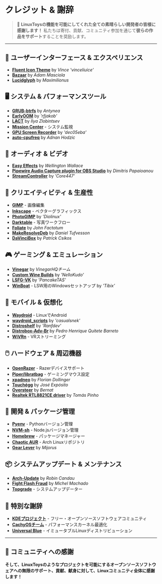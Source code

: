 # クレジット & 謝辞

> 💙 **LinuxToysの機能を可能にしてくれた全ての素晴らしい開発者の皆様に感謝します！** 私たちは寄付、貢献、コミュニティ参加を通じて**彼らの作品をサポート**することを奨励します。

---

## 🎨 ユーザーインターフェース & エクスペリエンス

- **[Fluent Icon Theme](https://github.com/vinceliuice/Fluent-icon-theme)** by *Vince 'vinceliuice'*
- **[Bazaar](https://github.com/kolunmi/bazaar)** by *Adam Masciola*
- **[Lucidglyph](https://github.com/maximilionus/lucidglyph/tree/v0.11.0)** by *Maximilionus*

## 🖥️ システム & パフォーマンスツール

- **[GRUB-btrfs](https://github.com/Antynea/grub-btrfs)** by *Antynea*
- **[EarlyOOM](https://github.com/rfjakob/earlyoom)** by *'rfjakob'*
- **[LACT](https://github.com/ilya-zlobintsev/LACT)** by *Ilya Zlobintsev*
- **[Mission Center](https://missioncenter.io)** - システム監視
- **[GPU Screen Recorder](https://git.dec05eba.com/?p=about)** by *'dec05eba'*
- **[auto-cpufreq](https://github.com/AdnanHodzic/auto-cpufreq)** by *Adnan Hodzic*

## 🎵 オーディオ & ビデオ

- **[Easy Effects](https://github.com/wwmm/easyeffects)** by *Wellington Wallace*
- **[Pipewire Audio Capture plugin for OBS Studio](https://github.com/dimtpap/obs-pipewire-audio-capture)** by *Dimitris Papaioanou*
- **[StreamController](https://github.com/StreamController/StreamController)** by *'Core447'*

## 🎨 クリエイティビティ & 生産性

- **[GIMP](https://www.gimp.org)** - 画像編集
- **[Inkscape](https://inkscape.org)** - ベクターグラフィックス
- **[PhotoGIMP](https://github.com/Diolinux/PhotoGIMP)** by *'Diolinux'*
- **[Darktable](https://www.darktable.org)** - 写真ワークフロー
- **[Foliate](https://johnfactotum.github.io/foliate)** by *John Factotum*
- **[MakeResolveDeb](https://www.danieltufvesson.com/makeresolvedeb)** by *Daniel Tufvesson*
- **[DaVinciBox](https://github.com/zelikos/davincibox)** by *Patrick Csikos*

## 🎮 ゲーミング & エミュレーション

- **[Vinegar](https://vinegarhq.org/Home/index.html)** by *VinegarHQチーム*
- **[Custom Wine Builds](https://github.com/NelloKudo/WineBuilder)** by *'NelloKudo'*
- **[LSFG-VK](https://github.com/PancakeTAS/lsfg-vk)** by *'PancakeTAS'*
- **[WinBoat](https://github.com/TibixDev/winboat)** - LSW用のWindowsセットアップ by *'Tibix'*

## 📱 モバイル & 仮想化

- **[Waydroid](https://waydro.id/)** - LinuxでAndroid
- **[waydroid_scripts](https://github.com/casualsnek/waydroid_script)** by *'casualsnek'*
- **[Distroshelf](https://github.com/ranfdev/DistroShelf)** by *'Ranfdev'*
- **[Distrobox-Adv-Br](https://github.com/pedrohqb/distrobox-adv-br)** by *Pedro Henrique Quitete Barreto*
- **[WiVRn](https://github.com/WiVRn)** - VRストリーミング

## 🖱️ ハードウェア & 周辺機器

- **[OpenRazer](https://openrazer.github.io)** - Razerデバイスサポート
- **[Piper/libratbag](https://github.com/libratbag/piper)** - ゲーミングマウス設定
- **[xpadneo](https://github.com/atar-axis/xpadneo)** by *Florian Dollinger*
- **[Touchégg](https://github.com/JoseExposito/touchegg)** by *José Expósito*
- **[Oversteer](https://github.com/berarma/oversteer)** by *Bernat*
- **[Realtek RTL8821CE driver](https://github.com/tomaspinho/rtl8821ce)** by *Tomás Pinho*

## 🔧 開発 & パッケージ管理

- **[Pyenv](https://github.com/pyenv)** - Pythonバージョン管理
- **[NVM-sh](https://github.com/nvm-sh)** - Node.jsバージョン管理
- **[Homebrew](https://brew.sh/)** - パッケージマネージャー
- **[Chaotic AUR](https://aur.chaotic.cx/)** - Arch Linuxリポジトリ
- **[Gear Lever](https://github.com/mijorus/gearlever)** by *Mijorus*

## 📦 システムアップデート & メンテナンス

- **[Arch-Update](https://github.com/Antiz96/arch-update)** by *Robin Candau*
- **[Fight Flash Fraud](https://github.com/AltraMayor/f3)** by *Michel Machado*
- **[Topgrade](https://github.com/topgrade-rs/topgrade)** - システムアップデーター

## 🌟 特別な謝辞

- **[KDEプロジェクト](https://kde.org)** - フリー・オープンソースソフトウェアコミュニティ
- **[CachyOSチーム](https://github.com/CachyOS/linux-cachyos)** - パフォーマンスカーネル最適化
- **[Universal Blue](https://universal-blue.org)** - イミュータブルLinuxディストリビューション

---

## 🙏 コミュニティへの感謝

**そして、LinuxToysのようなプロジェクトを可能にするオープンソースソフトウェアへの無限のサポート、貢献、献身に対して、Linuxコミュニティ全体に感謝します！**